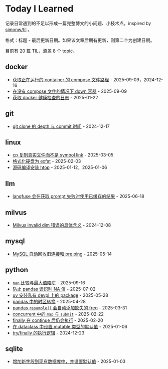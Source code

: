 # Today I Learned

记录日常遇到的不足以形成一篇完整博文的小问题、小技术点，inspired by [simonw/til](https://github.com/simonw/til) 。

格式：标题 - 最后更新日期。如果该文章后期有更新，则第二个为创建日期。

目前有 20 篇 TIL，涵盖 8 个 topic。

## docker
- [获取正在运行的 container 的 compose 文件路径](docker/get-compose-file-path-from-running-container.md) - 2025-09-09，2024-12-16
- [在没有 compose 文件的情况下 down 容器](docker/docker-down-containers-without-compose.md) - 2025-09-09
- [获取 docker 健康检查的日志](docker/get-healthcheck-log.md) - 2025-01-22
## git
- [git clone 的 depth 与 commit 时间](git/git-clone-depth-and-commit-date.md) - 2024-12-17
## linux
- [cp 复制真实文件而不是 symbol link](linux/cp-symbol-link.md) - 2025-03-05
- [格式化硬盘为 exfat](linux/format-drive-exfat.md) - 2025-02-03
- [源码编译安装 htop](linux/install-htop-from-source.md) - 2025-01-12，2025-01-06
## llm
- [langfuse 会在获取 prompt 失败时使用已缓存的结果](llm/langfuse-get-prompt-ttl.md) - 2025-06-18
## milvus
- [Milvus invalid dim 错误的具体含义](milvus/milvus-invalid-dim.md) - 2024-12-08
## mysql
- [MySQL 自动回收旧连接和 pre ping](mysql/recycle-and-pre-ping.md) - 2025-05-14
## python
- [`nan` 比较与最大值陷阱](python/nan-comparison.md) - 2025-09-16
- [防止 pandas 误识别 NA 值](python/prevent-na-values-in-pandas.md) - 2025-07-02
- [uv 安装私有 devpi 上的 package](python/uv-devpi.md) - 2025-05-28
- [pandas 中的时区转换](python/pandas-timezone-conversion.md) - 2025-04-28
- [pandas `resample()` 会自动添加缺失的 freq](python/pandas-resample-auto-add-missing-freq.md) - 2025-03-31
- [concurrent 中的 `map` 与 `submit`](python/concurrent-map-vs-submit.md) - 2025-02-22
- [finally 在 continue 后仍会执行](python/try-continu-finally.md) - 2025-02-20
- [在 dataclass 中设置 mutable 类型的默认值](python/dataclass-mutable-default-value.md) - 2025-01-06
- [try/finally 的执行逻辑](python/try-finally.md) - 2024-12-23
## sqlite
- [增加新字段到现有数据库中，并设置默认值](sqlite/add-field-to-existing-sqlite-table.md) - 2025-01-03
